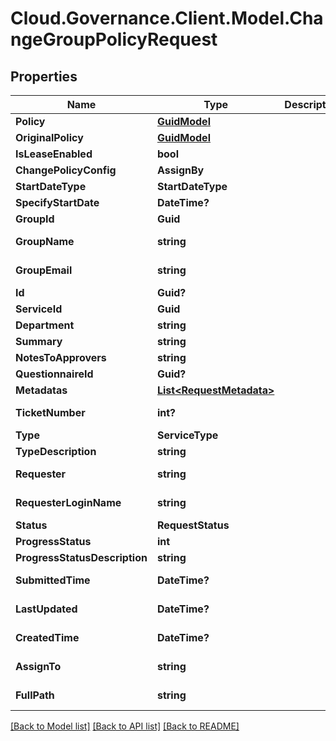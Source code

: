 # Cloud.Governance.Client.Model.ChangeGroupPolicyRequest
## Properties

Name | Type | Description | Notes
------------ | ------------- | ------------- | -------------
**Policy** | [**GuidModel**](GuidModel.md) |  | [optional] 
**OriginalPolicy** | [**GuidModel**](GuidModel.md) |  | [optional] 
**IsLeaseEnabled** | **bool** |  | [optional] 
**ChangePolicyConfig** | **AssignBy** |  | [optional] 
**StartDateType** | **StartDateType** |  | [optional] 
**SpecifyStartDate** | **DateTime?** |  | [optional] 
**GroupId** | **Guid** |  | [optional] 
**GroupName** | **string** |  | [optional] [readonly] 
**GroupEmail** | **string** |  | [optional] [readonly] 
**Id** | **Guid?** |  | [optional] 
**ServiceId** | **Guid** |  | [optional] 
**Department** | **string** |  | [optional] 
**Summary** | **string** |  | [optional] 
**NotesToApprovers** | **string** |  | [optional] 
**QuestionnaireId** | **Guid?** |  | [optional] 
**Metadatas** | [**List&lt;RequestMetadata&gt;**](RequestMetadata.md) |  | [optional] 
**TicketNumber** | **int?** |  | [optional] [readonly] 
**Type** | **ServiceType** |  | [optional] 
**TypeDescription** | **string** |  | [optional] 
**Requester** | **string** |  | [optional] [readonly] 
**RequesterLoginName** | **string** |  | [optional] [readonly] 
**Status** | **RequestStatus** |  | [optional] 
**ProgressStatus** | **int** |  | [optional] 
**ProgressStatusDescription** | **string** |  | [optional] 
**SubmittedTime** | **DateTime?** |  | [optional] [readonly] 
**LastUpdated** | **DateTime?** |  | [optional] [readonly] 
**CreatedTime** | **DateTime?** |  | [optional] [readonly] 
**AssignTo** | **string** |  | [optional] [readonly] 
**FullPath** | **string** |  | [optional] [readonly] 

[[Back to Model list]](../README.md#documentation-for-models) [[Back to API list]](../README.md#documentation-for-api-endpoints) [[Back to README]](../README.md)


